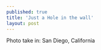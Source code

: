```yaml
---
published: true
title: 'Just a Hole in the wall'
layout: post
---
```

Photo take in: San Diego, California
